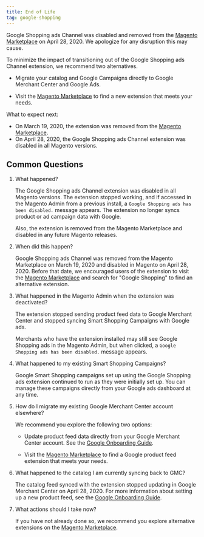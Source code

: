```yaml
---
title: End of Life
tag: google-shopping
---
```


Google Shopping ads Channel was disabled and removed from the [Magento Marketplace](https://marketplace.magento.com/) on April 28, 2020. We apologize for any disruption this may cause.

To minimize the impact of transitioning out of the Google Shopping ads Channel extension, we recommend two alternatives.

- Migrate your catalog and Google Campaigns directly to Google Merchant Center and Google Ads.

- Visit the [Magento Marketplace](https://marketplace.magento.com/) to find a new extension that meets your needs.

What to expect next:

- On March 19, 2020, the extension was removed from the [Magento Marketplace](https://marketplace.magento.com/).
- On April 28, 2020, the Google Shopping ads Channel extension was disabled in all Magento versions.

## Common Questions

1. What happened?

    The Google Shopping ads Channel extension was disabled in all Magento versions. The extension stopped working, and if accessed in the Magento Admin from a previous install, a `Google Shopping ads has been disabled.` message appears. The extension no longer syncs product or ad campaign data with Google.

    Also, the extension is removed from the Magento Marketplace and disabled in any future Magento releases.

1. When did this happen?

    Google Shopping ads Channel was removed from the Magento Marketplace on March 19, 2020 and disabled in Magento on April 28, 2020. Before that date, we encouraged users of the extension to visit the [Magento Marketplace](https://marketplace.magento.com/) and search for "Google Shopping" to find an alternative extension.

1. What happened in the Magento Admin when the extension was deactivated?

    The extension stopped sending product feed data to Google Merchant Center and stopped syncing Smart Shopping Campaigns with Google ads.

    Merchants who have the extension installed may still see Google Shopping ads in the Magento Admin, but when clicked, a `Google Shopping ads has been disabled.` message appears.

1. What happened to my existing Smart Shopping Campaigns?

    Google Smart Shopping campaigns set up using the Google Shopping ads extension continued to run as they were initially set up. You can manage these campaigns directly from your Google ads dashboard at any time.

1. How do I migrate my existing Google Merchant Center account elsewhere?

   We recommend you explore the following two options:

   - Update product feed data directly from your Google Merchant Center account. See the [Google Onboarding Guide](https://support.google.com/merchants/answer/7439058?hl=en).

   - Visit the [Magento Marketplace](https://marketplace.magento.com/) to find a Google product feed extension that meets your needs.

1. What happened to the catalog I am currently syncing back to GMC?

    The catalog feed synced with the extension stopped updating in Google Merchant Center on April 28, 2020. For more information about setting up a new product feed, see the [Google Onboarding Guide](https://support.google.com/merchants/answer/7439058?hl=en).

1. What actions should I take now?

    If you have not already done so, we recommend you explore alternative extensions on the [Magento Marketplace](https://marketplace.magento.com/).
